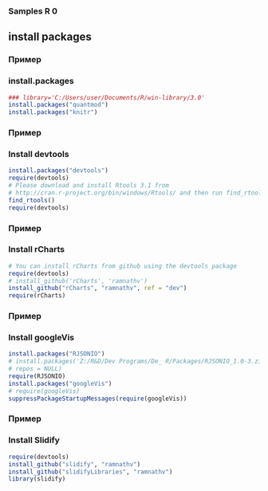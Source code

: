 ### Samples R 0

## install packages 

### Пример
### install.packages

```r
### library='C:/Users/user/Documents/R/win-library/3.0'
install.packages("quantmod")
install.packages("knitr")
```


### Пример
### Install devtools

```r
install.packages("devtools")
require(devtools)
# Please download and install Rtools 3.1 from
# http://cran.r-project.org/bin/windows/Rtools/ and then run find_rtools().
find_rtools()
require(devtools)
```


### Пример
### Install rCharts

```r
# You can install rCharts from github using the devtools package
require(devtools)
# install_github('rCharts', 'ramnathv')
install_github("rCharts", "ramnathv", ref = "dev")
require(rCharts)
```


### Пример
### Install googleVis

```r
install.packages("RJSONIO")
# install.packages('Z:/R&D/Dev Programs/De_ R/Packages/RJSONIO_1.0-3.zip',
# repos = NULL)
require(RJSONIO)
install.packages("googleVis")
# require(googleVis)
suppressPackageStartupMessages(require(googleVis))
```


### Пример
### Install Slidify

```r
require(devtools)
install_github("slidify", "ramnathv")
install_github("slidifyLibraries", "ramnathv")
library(slidify)
```

